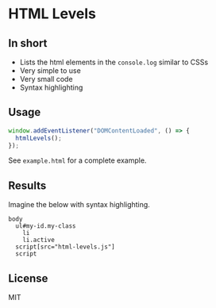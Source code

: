 # HTML Levels

## In short

- Lists the html elements in the `console.log` similar to CSSs
- Very simple to use
- Very small code
- Syntax highlighting

## Usage

```js
window.addEventListener("DOMContentLoaded", () => {
  htmlLevels();
});
```

See `example.html` for a complete example.

## Results

Imagine the below with syntax highlighting.

```text
body
  ul#my-id.my-class
    li
    li.active
  script[src="html-levels.js"]
  script
```

## License

MIT
